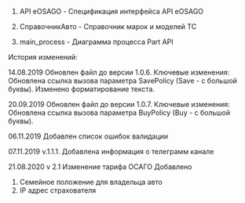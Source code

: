 1. API eOSAGO - Спецификация интерфейса API eOSAGO

2. СправочникАвто - Справочник марок и моделей ТС

3. main_process - Диаграмма процесса Part API

История изменений: 

14.08.2019 Обновлен файл до версии 1.0.6. Ключевые изменения: Обновлена ссылка вызова параметра SavePolicy (Save - с большой буквы). 
Изменено форматирование текста. 

20.09.2019 Обновлен файл до версии 1.0.7. Ключевые изменения: Обновлена ссылка вызова параметра BuyPolicy (Buy - с большой буквы). 

06.11.2019 Добавлен список ошибок валидации

07.11.2019 v.1.1.1. Добавлена информация о телеграмм канале

21.08.2020 v 2.1 Изменение тарифа ОСАГО
Добавлено 
  1. Семейное положение для владельца авто 
  2. IP адрес страхователя
